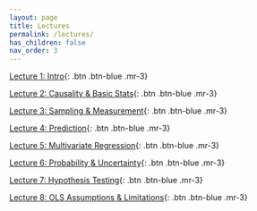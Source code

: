 ```yaml
---
layout: page
title: Lectures
permalink: /lectures/
has_children: false
nav_order: 3
---
```


[Lecture 1: Intro](https://github.com/bayreuth-politics/R/raw/gh-pages/docs/lectures/Data_Analysis_in_R_Bayreuth_22_Week1.pdf){: .btn .btn-blue .mr-3}

[Lecture 2: Causality & Basic Stats](https://github.com/bayreuth-politics/R/raw/gh-pages/docs/lectures/Data_Analysis_in_R_Bayreuth_22_Week2.pdf){: .btn .btn-blue .mr-3}

[Lecture 3: Sampling & Measurement](https://github.com/bayreuth-politics/R/raw/gh-pages/docs/lectures/Data_Analysis_in_R_Bayreuth_22_Week3.pdf){: .btn .btn-blue .mr-3}

[Lecture 4: Prediction](https://github.com/bayreuth-politics/R/raw/gh-pages/docs/lectures/Data_Analysis_in_R_Bayreuth_22_Week4.pdf){: .btn .btn-blue .mr-3}

[Lecture 5: Multivariate Regression](https://github.com/bayreuth-politics/R/raw/gh-pages/docs/lectures/Data_Analysis_in_R_Bayreuth_22_Week5.pdf){: .btn .btn-blue .mr-3}

[Lecture 6: Probability & Uncertainty](https://github.com/bayreuth-politics/R/raw/gh-pages/docs/lectures/Data_Analysis_in_R_Bayreuth_22_Week6.pdf){: .btn .btn-blue .mr-3}

[Lecture 7: Hypothesis Testing](https://github.com/bayreuth-politics/R/raw/gh-pages/docs/lectures/Data_Analysis_in_R_Bayreuth_22_Week7.pdf){: .btn .btn-blue .mr-3}

[Lecture 8: OLS Assumptions & Limitations](https://github.com/bayreuth-politics/R/raw/gh-pages/docs/lectures/Data_Analysis_in_R_Bayreuth_22_Week8.pdf){: .btn .btn-blue .mr-3}
